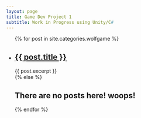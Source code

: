 ```yaml
---
layout: page
title: Game Dev Project 1
subtitle: Work in Progress using Unity/C#
---
```


<ul>
  {% for post in site.categories.wolfgame %}
    <li>
        <h2>
        <a href="{{ post.url }}">{{ post.title }}</a>
        </h2>
        {{ post.excerpt }}
    </li>
  {% else %}
    <h2> There are no posts here! woops! </h2>
  {% endfor %}
</ul>
